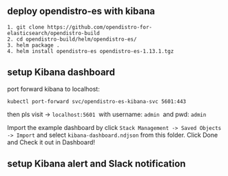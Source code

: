 ## deploy opendistro-es with kibana

```
1. git clone https://github.com/opendistro-for-elasticsearch/opendistro-build
2. cd opendistro-build/helm/opendistro-es/
3. helm package .
4. helm install opendistro-es opendistro-es-1.13.1.tgz
```

## setup Kibana dashboard

port forward kibana to localhost:
```
kubectl port-forward svc/opendistro-es-kibana-svc 5601:443
```
then pls visit -> `localhost:5601`  with username: `admin`  and pwd: `admin`

Import the example dashboard by click `Stack Management -> Saved Objects -> Import` and select `kibana-dashboard.ndjson` from this folder. Click Done and Check it out in Dashboard!

## setup Kibana alert and Slack notification

